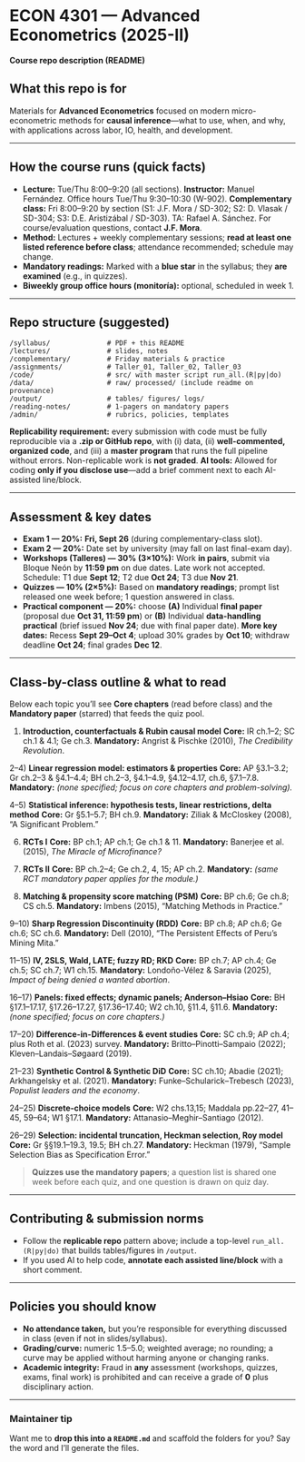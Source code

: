 # ECON 4301 — Advanced Econometrics (2025-II)

**Course repo description (README)**

## What this repo is for

Materials for **Advanced Econometrics** focused on modern micro-econometric methods for **causal inference**—what to use, when, and why, with applications across labor, IO, health, and development.&#x20;

---

## How the course runs (quick facts)

* **Lecture:** Tue/Thu 8:00–9:20 (all sections). **Instructor:** Manuel Fernández. Office hours Tue/Thu 9:30–10:30 (W-902).
  **Complementary class:** Fri 8:00–9:20 by section (S1: J.F. Mora / SD-302; S2: D. Vlasak / SD-304; S3: D.E. Aristizábal / SD-303). TA: Rafael A. Sánchez.&#x20;
  For course/evaluation questions, contact **J.F. Mora**.&#x20;
* **Method:** Lectures + weekly complementary sessions; **read at least one listed reference before class**; attendance recommended; schedule may change.  &#x20;
* **Mandatory readings:** Marked with a **blue star** in the syllabus; they **are examined** (e.g., in quizzes).&#x20;
* **Biweekly group office hours (monitoría):** optional, scheduled in week 1.&#x20;

---

## Repo structure (suggested)

```
/syllabus/              # PDF + this README
/lectures/              # slides, notes
/complementary/         # Friday materials & practice
/assignments/           # Taller_01, Taller_02, Taller_03
/code/                  # src/ with master script run_all.(R|py|do)
/data/                  # raw/ processed/ (include readme on provenance)
/output/                # tables/ figures/ logs/
/reading-notes/         # 1-pagers on mandatory papers
/admin/                 # rubrics, policies, templates
```

**Replicability requirement:** every submission with code must be fully reproducible via a **.zip or GitHub repo**, with (i) data, (ii) **well-commented, organized code**, and (iii) a **master program** that runs the full pipeline without errors. Non-replicable work is **not graded**. &#x20;
**AI tools:** Allowed for coding **only if you disclose use**—add a brief comment next to each AI-assisted line/block.&#x20;

---

## Assessment & key dates

* **Exam 1 — 20%:** **Fri, Sept 26** (during complementary-class slot). &#x20;
* **Exam 2 — 20%:** Date set by university (may fall on last final-exam day).&#x20;
* **Workshops (Talleres) — 30% (3×10%):** Work **in pairs**, submit via Bloque Neón by **11:59 pm** on due dates. Late work not accepted. Schedule:
  T1 due **Sept 12**; T2 due **Oct 24**; T3 due **Nov 21**. &#x20;
* **Quizzes — 10% (2×5%):** Based on **mandatory readings**; prompt list released one week before; 1 question answered in class.&#x20;
* **Practical component — 20%:** choose **(A)** Individual **final paper** (proposal due **Oct 31, 11:59 pm**) or **(B)** Individual **data-handling practical** (brief issued **Nov 24**; due with final paper date).  &#x20;
  **More key dates:** Recess **Sept 29–Oct 4**; upload 30% grades by **Oct 10**; withdraw deadline **Oct 24**; final grades **Dec 12**.&#x20;

---

## Class-by-class outline & what to read

Below each topic you’ll see **Core chapters** (read before class) and the **Mandatory paper** (starred) that feeds the quiz pool.

1. **Introduction, counterfactuals & Rubin causal model**
   **Core:** IR ch.1–2; SC ch.1 & 4.1; Ge ch.3.&#x20;
   **Mandatory:** Angrist & Pischke (2010), *The Credibility Revolution*.&#x20;

2–4) **Linear regression model: estimators & properties**
**Core:** AP §3.1–3.2; Gr ch.2–3 & §4.1–4.4; BH ch.2–3, §4.1–4.9, §4.12–4.17, ch.6, §7.1–7.8.&#x20;
**Mandatory:** *(none specified; focus on core chapters and problem-solving).*

4–5) **Statistical inference: hypothesis tests, linear restrictions, delta method**
**Core:** Gr §5.1–5.7; BH ch.9.&#x20;
**Mandatory:** Ziliak & McCloskey (2008), “A Significant Problem.”&#x20;

6. **RCTs I**
   **Core:** BP ch.1; AP ch.1; Ge ch.1 & 11.&#x20;
   **Mandatory:** Banerjee et al. (2015), *The Miracle of Microfinance?*&#x20;

7. **RCTs II**
   **Core:** BP ch.2–4; Ge ch.2, 4, 15; AP ch.2.&#x20;
   **Mandatory:** *(same RCT mandatory paper applies for the module.)*

8. **Matching & propensity score matching (PSM)**
   **Core:** BP ch.6; Ge ch.8; CS ch.5.&#x20;
   **Mandatory:** Imbens (2015), “Matching Methods in Practice.”&#x20;

9–10) **Sharp Regression Discontinuity (RDD)**
**Core:** BP ch.8; AP ch.6; Ge ch.6; SC ch.6.&#x20;
**Mandatory:** Dell (2010), “The Persistent Effects of Peru’s Mining Mita.”&#x20;

11–15) **IV, 2SLS, Wald, LATE; fuzzy RD; RKD**
**Core:** BP ch.7; AP ch.4; Ge ch.5; SC ch.7; W1 ch.15.&#x20;
**Mandatory:** Londoño-Vélez & Saravia (2025), *Impact of being denied a wanted abortion*.

16–17) **Panels: fixed effects; dynamic panels; Anderson–Hsiao**
**Core:** BH §17.1–17.17, §17.26–17.27, §17.36–17.40; W2 ch.10, §11.4, §11.6.&#x20;
**Mandatory:** *(none specified; focus on core chapters.)*

17–20) **Difference-in-Differences & event studies**
**Core:** SC ch.9; AP ch.4; plus Roth et al. (2023) survey.&#x20;
**Mandatory:** Britto–Pinotti–Sampaio (2022); Kleven–Landais–Søgaard (2019).

21–23) **Synthetic Control & Synthetic DiD**
**Core:** SC ch.10; Abadie (2021); Arkhangelsky et al. (2021).&#x20;
**Mandatory:** Funke–Schularick–Trebesch (2023), *Populist leaders and the economy*.

24–25) **Discrete-choice models**
**Core:** W2 chs.13,15; Maddala pp.22–27, 41–45, 59–64; W1 §17.1.&#x20;
**Mandatory:** Attanasio–Meghir–Santiago (2012).

26–29) **Selection: incidental truncation, Heckman selection, Roy model**
**Core:** Gr §§19.1–19.3, 19.5; BH ch.27.&#x20;
**Mandatory:** Heckman (1979), “Sample Selection Bias as Specification Error.”

> **Quizzes use the mandatory papers**; a question list is shared one week before each quiz, and one question is drawn on quiz day.&#x20;

---

## Contributing & submission norms

* Follow the **replicable repo** pattern above; include a top-level `run_all.(R|py|do)` that builds tables/figures in `/output`.&#x20;
* If you used AI to help code, **annotate each assisted line/block** with a short comment.&#x20;

---

## Policies you should know

* **No attendance taken,** but you’re responsible for everything discussed in class (even if not in slides/syllabus).&#x20;
* **Grading/curve:** numeric 1.5–5.0; weighted average; no rounding; a curve may be applied without harming anyone or changing ranks. &#x20;
* **Academic integrity:** Fraud in **any** assessment (workshops, quizzes, exams, final work) is prohibited and can receive a grade of **0** plus disciplinary action.&#x20;

---

### Maintainer tip

Want me to **drop this into a `README.md`** and scaffold the folders for you? Say the word and I’ll generate the files.
